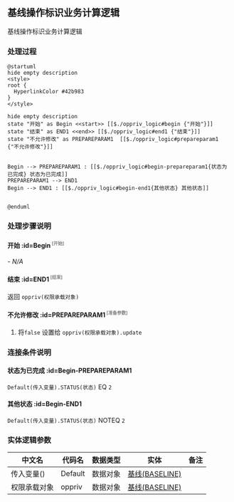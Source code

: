 ## 基线操作标识业务计算逻辑 <!-- {docsify-ignore-all} -->

   基线操作标识业务计算逻辑

### 处理过程

```plantuml
@startuml
hide empty description
<style>
root {
  HyperlinkColor #42b983
}
</style>

hide empty description
state "开始" as Begin <<start>> [[$./oppriv_logic#begin {"开始"}]]
state "结束" as END1 <<end>> [[$./oppriv_logic#end1 {"结束"}]]
state "不允许修改" as PREPAREPARAM1  [[$./oppriv_logic#prepareparam1 {"不允许修改"}]]


Begin --> PREPAREPARAM1 : [[$./oppriv_logic#begin-prepareparam1{状态为已完成} 状态为已完成]]
PREPAREPARAM1 --> END1
Begin --> END1 : [[$./oppriv_logic#begin-end1{其他状态} 其他状态]]


@enduml
```


### 处理步骤说明

#### 开始 :id=Begin<sup class="footnote-symbol"> <font color=gray size=1>[开始]</font></sup>



*- N/A*
#### 结束 :id=END1<sup class="footnote-symbol"> <font color=gray size=1>[结束]</font></sup>



返回 `oppriv(权限承载对象)`

#### 不允许修改 :id=PREPAREPARAM1<sup class="footnote-symbol"> <font color=gray size=1>[准备参数]</font></sup>



1. 将`false` 设置给  `oppriv(权限承载对象).update`


### 连接条件说明
#### 状态为已完成 :id=Begin-PREPAREPARAM1

`Default(传入变量).STATUS(状态)` EQ `2`
#### 其他状态 :id=Begin-END1

`Default(传入变量).STATUS(状态)` NOTEQ `2`


### 实体逻辑参数

|    中文名   |    代码名    |  数据类型    |  实体   |备注 |
| --------| --------| -------- | -------- | --------   |
|传入变量(<i class="fa fa-check"/></i>)|Default|数据对象|[基线(BASELINE)](module/Base/baseline.md)||
|权限承载对象|oppriv|数据对象|[基线(BASELINE)](module/Base/baseline.md)||
